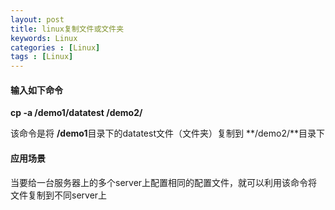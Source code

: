 ```yaml
---
layout: post
title: linux复制文件或文件夹
keywords: Linux
categories : [Linux]
tags : [Linux]
---
```

#### 输入如下命令

**cp -a /demo1/datatest /demo2/**

该命令是将 **/demo1**目录下的datatest文件（文件夹）复制到 **/demo2/**目录下

#### 应用场景
当要给一台服务器上的多个server上配置相同的配置文件，就可以利用该命令将文件复制到不同server上







